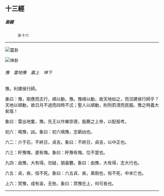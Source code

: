 

## 十三經

##### 易經
　　　`卦十六`

* * *

![震卦](../../imgs/a003.gif)

![坤卦](../../imgs/a002.gif)

###### 豫　雷地豫　震上　坤下

豫。利建侯行師。

彖曰：豫，剛應而志行，順以動，豫。豫順以動，故天地如之，而況建侯行師乎？天地以順動，故日月不過而四時不忒；聖人以順動，則刑罰清而民服。豫之時義大矣哉！

象曰：雷出地奮，豫。先王以作樂崇德，殷薦之上帝，以配祖考。

初六：鳴豫，凶。象曰：初六鳴豫，志窮凶也。

六二：介于石，不終日，貞吉。象曰：不終日，貞吉，以中正也。

六三：盱豫悔，遲有悔。象曰：盱豫有悔，位不當也。

九四：由豫，大有得。勿疑，朋盍簪。象曰：由豫，大有得，志大行也。

六五：貞，疾，恒不死。象曰：六五貞、疾，乘剛也，恒不死，中未亡也。

上六：冥豫，成有渝，无咎。象曰：冥豫在上，何可長也。

* * *

